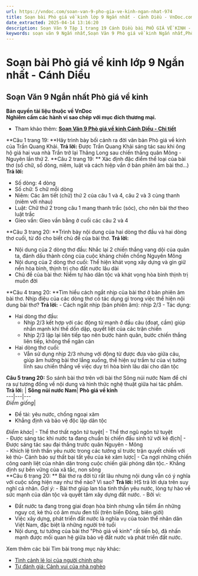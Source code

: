 ```yaml
---
url: https://vndoc.com/soan-van-9-pho-gia-ve-kinh-ngan-nhat-974
title: Soạn bài Phò giá về kinh lớp 9 Ngắn nhất - Cánh Diều - VnDoc.com
date_extracted: 2025-04-14 13:16:20
description: Soạn Văn 9 Tập 1 trang 19 Cánh Diều bài PHÒ GIÁ VỀ KINH - Ngắn nhất gồm phần trả lời chi tiết, đầy đủ, bám sát các câu hỏi, yêu cầu trong SGK (chỉ có trên VnDoc). Mời các bạn tham khảo.
keywords: soạn văn 9 Ngắn nhất,Soạn Văn 9 Phò giá về kinh Ngắn nhất,Phò giá về kinh lớp 9,Soạn bài Phò giá về kinh Ngắn nhất,soạn văn 9 Tập 1 trang 19 Cánh Diều Ngắn nhất,Phò giá về kinh lớp 9 Cánh Diều,Phò giá về kinh trang 19 lớp 9,văn 9,ngữ văn 9,soạn văn 9 Cánh Diều Ngắn nhất,soạn văn 9 tập 1,giải văn 9,soạn ngữ văn 9,giải ngữ văn 9,giải sgk ngữ văn 9
---
```


# Soạn bài Phò giá về kinh lớp 9 Ngắn nhất - Cánh Diều
## **Soạn Văn 9 Ngắn nhất Phò giá về kinh**
**Bản quyền tài liệu thuộc về VnDoc**  
**Nghiêm cấm các hành vi sao chép với mục đích thương mại.**
  * Tham khảo thêm: [**Soạn Văn 9 Phò giá về kinh Cánh Diều - Chi tiết**](<https://vndoc.com/soan-bai-pho-gia-ve-kinh-lop-9-canh-dieu-320045>)

**Câu 1 trang 19: **Hãy trình bày bối cảnh ra đời văn bản Phò giá về kinh của Trần Quang Khải.
**Trả lời:**
Được Trần Quang Khải sáng tác sau khi ông hộ giá hai vua nhà Trần trở lại Thăng Long sau chiến thắng quân Mông - Nguyên lần thứ 2.
**Câu 2 trang 19: ** Xác định đặc điểm thể loại của bài thơ \(số chữ, số dòng, niêm, luật và cách hiệp vần ở bản phiên âm bài thơ…\)
**Trả lời:**
  * Số dòng: 4 dòng
  * Số chữ: 5 chữ mỗi dòng
  * Niêm: Các âm tiết \(chữ\) thứ 2 của câu 1 và 4, câu 2 và 3 cùng thanh \(niêm với nhau\)
  * Luật: Chữ thứ 2 trong câu 1 mang thanh trắc \(sóc\), cho nên bài thơ theo luật trắc
  * Gieo vần: Gieo vần bằng ở cuối các câu 2 và 4

**Câu 3 trang 20: **Trình bày nội dung của hai dòng thơ đầu và hai dòng thơ cuối, từ đó cho biết chủ đề của bài thơ.
**Trả lời:**
  * Nội dung của 2 dòng thơ đầu: Nhắc lại 2 chiến thắng vang dội của quân ta, đánh dấu thành công của cuộc kháng chiến chống Nguyên Mông
  * Nội dung của 2 dòng thơ cuối: Thể hiện khát vọng xây dựng và gìn giữ nền hòa bình, thịnh trị cho đất nước lâu dài
  * Chủ đề của bài thơ: Niềm tự hào dân tộc và khát vọng hòa bình thịnh trị muôn đời

**Câu 4 trang 20: **Tìm hiểu cách ngắt nhịp của bài thơ ở bản phiên âm bài thơ. Nhịp điệu của các dòng thơ có tác dụng gì trong việc thể hiện nội dung bài thơ?
**Trả lời:**
\- Cách ngắt nhịp \(bản phiên âm\): nhịp 2/3
\- Tác dụng:
  * Hai dòng thơ đầu:
    * Nhịp 2/3 kết hợp với các động từ mạnh ở đầu câu \(đoạt, cầm\) giúp nhấn mạnh khí thế dồn dập, quyết liệt của các trận chiến
    * Nhịp 2/3 lặp lại liên tiếp tạo nên bước hành quân, bước chiến thắng liên tiếp, không thể ngăn cản
  * Hai dòng thơ cuối:
    * Vẫn sử dụng nhịp 2/3 nhưng với động từ được đưa vào giữa câu, giúp âm hưởng bài thơ lắng xuống, thể hiện sự trầm tư của vị tướng lĩnh sau chiến thắng về việc duy trì hòa bình lâu dài cho dân tộc

**Câu 5 trang 20:** So sánh bài thơ trên với bài thơ Sông núi nước Nam để chỉ ra sự tương đồng về nội dung và hình thức nghệ thuật giữa hai tác phẩm.
**Trả lời:**
| **Sông núi nước Nam**| **Phò giá về kinh**  
---|---|---  
 _Điểm giống_| 
  * Đề tài: yêu nước, chống ngoại xâm
  * Khẳng định và bảo vệ độc lập dân tộc

 _Điểm khác_|  \- Thể thơ thất ngôn tứ tuyệt| \- Thể thơ ngũ ngôn tứ tuyệt  
\- Được sáng tác khi nước ta đang chuẩn bị chiến đấu sinh tử với kẻ địch| \- Được sáng tác sau đại thắng trước quân Nguyên - Mông  
\- Khích lệ tinh thần yêu nước trong các tướng sĩ trước trận quyết chiến với kẻ thù\- Cảnh báo sự thất bại tất yếu của kẻ xâm lược| \- Ca ngợi những chiến công oanh liệt của nhân dân trong cuộc chiến giải phóng dân tộc.\- Khẳng định sự bền vững của xã tắc, non sông  
**Câu 6 trang 20: ** Bài thơ ra đời từ rất lâu nhưng nội dung vẫn có ý nghĩa với cuộc sống hiện nay như thế nào? Vì sao?
**Trả lời:**
HS trả lời dựa trên suy nghĩ cá nhân.
_Gợi ý:_
\- Bài thơ giúp lan tỏa tinh thần yêu nước, lòng tự hào về sức mạnh của dân tộc và quyết tâm xây dựng đất nước.
\- Bởi vì:
  * Đất nước ta đang trong giai đoạn hòa bình nhưng vẫn tiềm ẩn những nguy cơ, kẻ thù có âm mưu đen tối \(trên biển Đông, biên giới\)
  * Việc xây dựng, phát triển đất nước là nghĩa vụ của toàn thể nhân dân Việt Nam, đặc biệt là những người trẻ tuổi
  * Nội dung, tư tưởng của bài thơ "Phò giá về kinh" rất tiến bộ, đã nhấn mạnh được mối quan hệ giữa bảo vệ đất nước và phát triển đất nước.

Xem thêm các bài Tìm bài trong mục này khác:
  * [Tình cảnh lẻ loi của người chinh phụ](</soan-bai-tinh-canh-le-loi-cua-nguoi-chinh-phu-dang-tran-con-sieu-ngan-192645>)
  * [Tự đánh giá: Cảnh vui của nhà nghèo](</soan-bai-tu-danh-gia-canh-vui-cua-nha-ngheo-lop-9-ngan-nhat-320130>)


